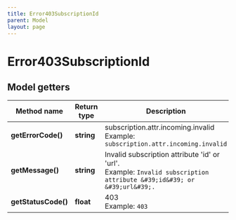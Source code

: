 ```yaml
---
title: Error403SubscriptionId
parent: Model
layout: page
---
```


# Error403SubscriptionId

## Model getters

Method name | Return type | Description | Notes
------------ | ------------- | ------------- | -------------
**getErrorCode()** | **string** | subscription.attr.incoming.invalid <br>Example: `subscription.attr.incoming.invalid` |
**getMessage()** | **string** | Invalid subscription attribute 'id' or 'url'. <br>Example: `Invalid subscription attribute &#39;id&#39; or &#39;url&#39;.` |
**getStatusCode()** | **float** | 403 <br>Example: `403` |

